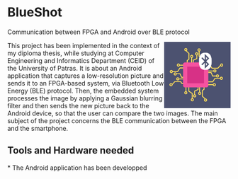 # BlueShot
Communication between FPGA and Android over BLE protocol

<img src="https://github.com/NinaP21/BlueShot/blob/master/logo.png" align="right" alt="BlueShot logo" width="150" height="150">

<p>This project has been implemented in the context of my diploma thesis, while studying at Computer Engineering and Informatics Department (CEID) of the University of Patras. It is about an Android application that captures a low-resolution picture and sends it to an FPGA-based system, via Bluetooth Low Energy (BLE) protocol. Then, the embedded system processes the image by applying a Gaussian blurring filter and then sends the new picture back to the Android device, so that the user can compare the two images. The main subject of the project concerns the BLE communication between the FPGA and the smartphone.</p>

## Tools and Hardware needed

<p> * The Android application has been developped 
  </p>
